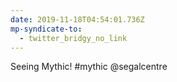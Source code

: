 ```yaml
---
date: 2019-11-18T04:54:01.736Z
mp-syndicate-to:
  - twitter_bridgy_no_link
---
```


Seeing Mythic! #mythic @segalcentre
